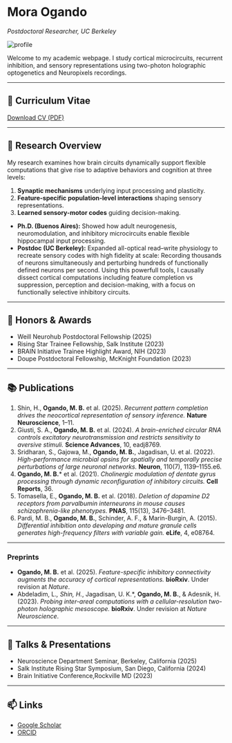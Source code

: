 # Mora Ogando
_Postdoctoral Researcher, UC Berkeley_

![profile](assets/profile.jpg)

Welcome to my academic webpage. I study cortical microcircuits, recurrent inhibition, and sensory representations using two-photon holographic optogenetics and Neuropixels recordings.  

---

## 📄 Curriculum Vitae
[Download CV (PDF)](cv.pdf)

---

## 🔬 Research Overview
My research examines how brain circuits dynamically support flexible computations that give rise to adaptive behaviors and cognition at three levels:  
1. **Synaptic mechanisms** underlying input processing and plasticity.  
2. **Feature-specific population-level interactions** shaping sensory representations.  
3. **Learned sensory-motor codes** guiding decision-making.  

- **Ph.D. (Buenos Aires):** Showed how adult neurogenesis, neuromodulation, and inhibitory microcircuits enable flexible hippocampal input processing.  
- **Postdoc (UC Berkeley):** Expanded all-optical read–write physiology to recreate sensory codes with high fidelity at scale: Recording thousands of neurons simultaneously and perturbing hundreds of functionally defined neurons per second. Using this powerfull tools, I causally dissect cortical computations including feature completion vs suppression, perception and decision-making, with a focus on functionally selective inhibitory circuits.  

---

## 🏅 Honors & Awards
- Weill Neurohub Postdoctoral Fellowship (2025)  
- Rising Star Trainee Fellowship, Salk Institute (2023)  
- BRAIN Initiative Trainee Highlight Award, NIH (2023)  
- Doupe Postdoctoral Fellowship, McKnight Foundation (2023)

---
## 📚 Publications
1. Shin, H., **Ogando, M. B.** et al. (2025). *Recurrent pattern completion drives the neocortical representation of sensory inference.* **Nature Neuroscience**, 1–11.  
2. Giusti, S. A., **Ogando, M. B.** et al. (2024). *A brain-enriched circular RNA controls excitatory neurotransmission and restricts sensitivity to aversive stimuli.* **Science Advances**, 10, eadj8769.  
3. Sridharan, S., Gajowa, M., **Ogando, M. B.**, Jagadisan, U. et al. (2022). *High-performance microbial opsins for spatially and temporally precise perturbations of large neuronal networks.* **Neuron**, 110(7), 1139–1155.e6.  
4. **Ogando, M. B.*** et al. (2021). *Cholinergic modulation of dentate gyrus processing through dynamic reconfiguration of inhibitory circuits.* **Cell Reports**, 36.  
5. Tomasella, E., **Ogando, M. B.** et al. (2018). *Deletion of dopamine D2 receptors from parvalbumin interneurons in mouse causes schizophrenia-like phenotypes.* **PNAS**, 115(13), 3476–3481.  
6. Pardi, M. B., **Ogando, M. B.**, Schinder, A. F., & Marin-Burgin, A. (2015). *Differential inhibition onto developing and mature granule cells generates high-frequency filters with variable gain.* **eLife**, 4, e08764.  

---

### Preprints
- **Ogando, M. B.** et al. (2025). *Feature-specific inhibitory connectivity augments the accuracy of cortical representations.* **bioRxiv**. Under revision at *Nature*.  
- Abdeladim, L.*, Shin, H.*, Jagadisan, U. K.*, **Ogando, M. B.**, & Adesnik, H. (2023). *Probing inter-areal computations with a cellular-resolution two-photon holographic mesoscope.* **bioRxiv**. Under revision at *Nature Neuroscience*.  
---

## 🎤 Talks & Presentations
- Neuroscience Department Seminar, Berkeley, California (2025)  
- Salk Institute Rising Star Symposium, San Diego, California (2024)  
- Brain Initiative Conference,Rockville MD (2023)  

---

## 📫 Links
- [Google Scholar](https://scholar.google.com/citations?user=0TpnM0cAAAAJ&hl=es)  
- [ORCID](https://orcid.org/0000-0002-1453-2628)  
